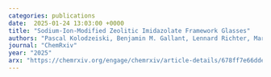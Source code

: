 ```yaml
---
categories: publications
date:  2025-01-24 13:03:00 +0000
title: "Sodium-Ion-Modified Zeolitic Imidazolate Framework Glasses"
authors: "Pascal Kolodzeiski, Benjamin M. Gallant, Lennard Richter, Mario Antonio T. Ongkiko, Carlo Franke ,Aleksander Kostka, Wen-Long Xue, Chinmoy Das, Jan-Benedikt Weiß, Elena Kolodzeiski, Thomas Kress, Gregor Kieslich, Tong Li, Andrew J. Morris, Dominik Kubicki, and Sebastian Henke"
journal: "ChemRxiv"
year: "2025"
arx: "https://chemrxiv.org/engage/chemrxiv/article-details/678ff7e66dde43c908984291"
---
```

